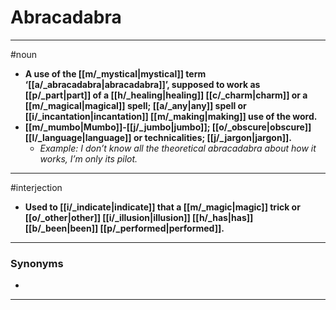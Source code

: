 # Abracadabra
---
#noun
- **A use of the [[m/_mystical|mystical]] term ‘[[a/_abracadabra|abracadabra]]’, supposed to work as [[p/_part|part]] of a [[h/_healing|healing]] [[c/_charm|charm]] or a [[m/_magical|magical]] spell; [[a/_any|any]] spell or [[i/_incantation|incantation]] [[m/_making|making]] use of the word.**
- **[[m/_mumbo|Mumbo]]-[[j/_jumbo|jumbo]]; [[o/_obscure|obscure]] [[l/_language|language]] or technicalities; [[j/_jargon|jargon]].**
	- _Example: I don’t know all the theoretical abracadabra about how it works, I’m only its pilot._
---
#interjection
- **Used to [[i/_indicate|indicate]] that a [[m/_magic|magic]] trick or [[o/_other|other]] [[i/_illusion|illusion]] [[h/_has|has]] [[b/_been|been]] [[p/_performed|performed]].**
---
### Synonyms
- 
---
